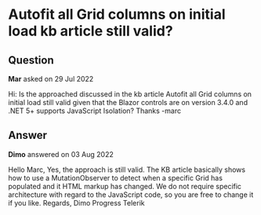 # Autofit all Grid columns on initial load kb article still valid?

## Question

**Mar** asked on 29 Jul 2022

Hi: Is the approached discussed in the kb article Autofit all Grid columns on initial load still valid given that the Blazor controls are on version 3.4.0 and .NET 5+ supports JavaScript Isolation? Thanks -marc

## Answer

**Dimo** answered on 03 Aug 2022

Hello Marc, Yes, the approach is still valid. The KB article basically shows how to use a MutationObserver to detect when a specific Grid has populated and it HTML markup has changed. We do not require specific architecture with regard to the JavaScript code, so you are free to change it if you like. Regards, Dimo Progress Telerik
